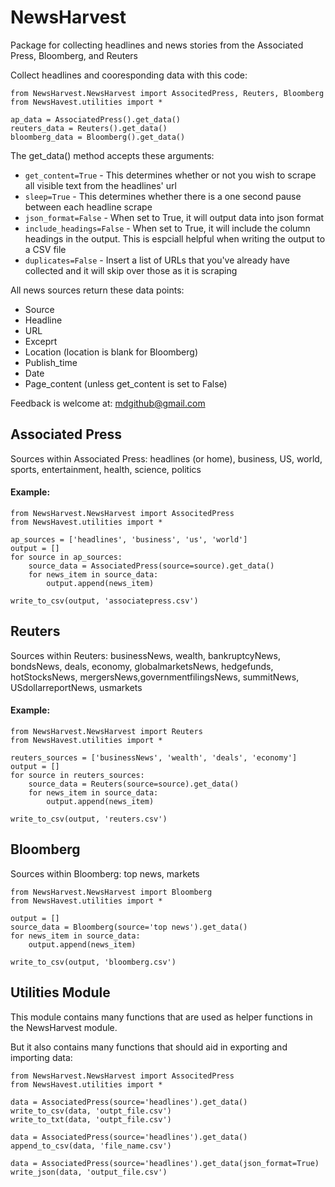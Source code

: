 # NewsHarvest

Package for collecting headlines and news stories from the Associated Press, Bloomberg, and Reuters

Collect headlines and cooresponding data with this code:

```
from NewsHarvest.NewsHarvest import AssocitedPress, Reuters, Bloomberg
from NewsHavest.utilities import *

ap_data = AssociatedPress().get_data()
reuters_data = Reuters().get_data()
bloomberg_data = Bloomberg().get_data()
```

The get_data() method accepts these arguments:
* ```get_content=True``` - This determines whether or not you wish to scrape all visible text from the headlines' url
* ```sleep=True``` - This determines whether there is a one second pause between each headline scrape
* ```json_format=False``` - When set to True, it will output data into json format
* ```include_headings=False``` - When set to True, it will include the column headings in the output. This is espciall helpful when writing the output to a CSV file 
* ```duplicates=False``` - Insert a list of URLs that you've already have collected and it will skip over those as it is scraping

All news sources return these data points:
* Source
* Headline
* URL
* Exceprt
* Location (location is blank for Bloomberg)
* Publish_time
* Date
* Page_content (unless get_content is set to False)


Feedback is welcome at: mdgithub@gmail.com

## Associated Press

Sources within Associated Press: headlines (or home), business, US, world, sports, entertainment, health, science, politics

#### Example:
```
from NewsHarvest.NewsHarvest import AssocitedPress
from NewsHavest.utilities import *

ap_sources = ['headlines', 'business', 'us', 'world']
output = []
for source in ap_sources:
    source_data = AssociatedPress(source=source).get_data()
    for news_item in source_data:
        output.append(news_item)

write_to_csv(output, 'associatepress.csv')
```

## Reuters

Sources within Reuters: businessNews, wealth, bankruptcyNews, bondsNews, deals, economy, globalmarketsNews, hedgefunds, hotStocksNews, mergersNews,governmentfilingsNews, summitNews, USdollarreportNews, usmarkets

#### Example:

```
from NewsHarvest.NewsHarvest import Reuters
from NewsHavest.utilities import *

reuters_sources = ['businessNews', 'wealth', 'deals', 'economy']
output = []
for source in reuters_sources:
    source_data = Reuters(source=source).get_data()
    for news_item in source_data:
        output.append(news_item)

write_to_csv(output, 'reuters.csv')
```


## Bloomberg

Sources within Bloomberg: top news, markets

```
from NewsHarvest.NewsHarvest import Bloomberg
from NewsHavest.utilities import *

output = []
source_data = Bloomberg(source='top news').get_data()
for news_item in source_data:
    output.append(news_item)

write_to_csv(output, 'bloomberg.csv')
```

## Utilities Module

This module contains many functions that are used as helper functions in the NewsHarvest module. 

But it also contains many functions that should aid in exporting and importing data:

```
from NewsHarvest.NewsHarvest import AssocitedPress
from NewsHavest.utilities import *

data = AssociatedPress(source='headlines').get_data()
write_to_csv(data, 'outpt_file.csv')
write_to_txt(data, 'outpt_file.csv')

data = AssociatedPress(source='headlines').get_data()
append_to_csv(data, 'file_name.csv')

data = AssociatedPress(source='headlines').get_data(json_format=True)
write_json(data, 'output_file.csv')
```